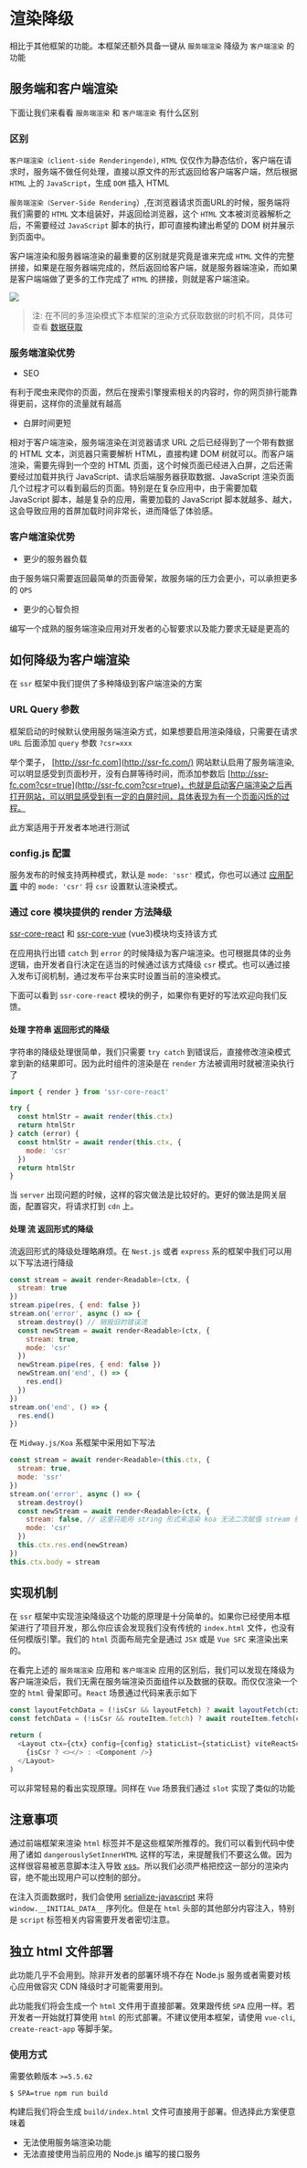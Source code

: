 # 渲染降级
 
相比于其他框架的功能。本框架还额外具备一键从 `服务端渲染` 降级为 `客户端渲染` 的功能
## 服务端和客户端渲染

下面让我们来看看  `服务端渲染` 和 `客户端渲染` 有什么区别
### 区别

`客户端渲染（client-side Renderingende)`, `HTML` 仅仅作为静态估价，客户端在请求时，服务端不做任何处理，直接以原文件的形式返回给客户端客户端，然后根据 `HTML` 上的 `JavaScript`，生成 `DOM` 插入 HTML

 `服务端渲染（Server-Side Rendering`）,在浏览器请求页面URL的时候，服务端将我们需要的 `HTML` 文本组装好，并返回给浏览器，这个 `HTML` 文本被浏览器解析之后，不需要经过 `JavaScript` 脚本的执行，即可直接构建出希望的 DOM 树并展示到页面中。

客户端渲染和服务器端渲染的最重要的区别就是究竟是谁来完成 `HTML` 文件的完整拼接，如果是在服务器端完成的，然后返回给客户端，就是服务器端渲染，而如果是客户端端做了更多的工作完成了 `HTML` 的拼接，则就是客户端渲染。

![](/images/ssr&csr.png)

> 注: 在不同的多渲染模式下本框架的渲染方式获取数据的时机不同，具体可查看 [数据获取](./docs/features$fetch)

### 服务端渲染优势

- SEO

有利于爬虫来爬你的页面，然后在搜索引擎搜索相关的内容时，你的网页排行能靠得更前，这样你的流量就有越高

- 白屏时间更短

相对于客户端渲染，服务端渲染在浏览器请求 URL 之后已经得到了一个带有数据的 HTML 文本，浏览器只需要解析 HTML，直接构建 DOM 树就可以。而客户端渲染，需要先得到一个空的 HTML 页面，这个时候页面已经进入白屏，之后还需要经过加载并执行 JavaScript、请求后端服务器获取数据、JavaScript 渲染页面几个过程才可以看到最后的页面。特别是在复杂应用中，由于需要加载 JavaScript 脚本，越是复杂的应用，需要加载的 JavaScript 脚本就越多、越大，这会导致应用的首屏加载时间非常长，进而降低了体验感。

### 客户端渲染优势

- 更少的服务器负载

由于服务端只需要返回最简单的页面骨架，故服务端的压力会更小，可以承担更多的 `QPS`

- 更少的心智负担

编写一个成熟的服务端渲染应用对开发者的心智要求以及能力要求无疑是更高的

## 如何降级为客户端渲染

在 `ssr` 框架中我们提供了多种降级到客户端渲染的方案
### URL Query 参数

框架启动的时候默认使用服务端渲染方式，如果想要启用渲染降级，只需要在请求 `URL` 后面添加 `query` 参数 `?csr=xxx` 
 
举个栗子， [http://ssr-fc.com](http://ssr-fc.com/) 网站默认启用了服务端渲染,可以明显感受到页面秒开，没有白屏等待时间，而添加参数后 [http://ssr-fc.com?csr=true](http://ssr-fc.com?csr=true)，也就是启动客户端渲染之后再打开网站，可以明显感受到有一定的白屏时间，具体表现为有一个页面闪烁的过程。

此方案适用于开发者本地进行测试

### config.js 配置

服务发布的时候支持两种模式，默认是 `mode: 'ssr'` 模式，你也可以通过 [应用配置](./api$config#mode) 中的 `mode: 'csr'` 将 `csr` 设置默认渲染模式。

### 通过 core 模块提供的 render 方法降级

[ssr-core-react](https://github.com/ykfe/ssr/blob/dev/packages/core-react/src/render.ts) 和 [ssr-core-vue](https://github.com/ykfe/ssr/blob/dev/packages/core-vue3/src/index.ts) (vue3)模块均支持该方式

在应用执行出错 `catch` 到 `error` 的时候降级为客户端渲染。也可根据具体的业务逻辑，由开发者自行决定在适当的时候通过该方式降级 `csr` 模式。也可以通过接入发布订阅机制，通过发布平台来实时设置当前的渲染模式。

下面可以看到 `ssr-core-react` 模块的例子，如果你有更好的写法欢迎向我们反馈。

#### 处理 字符串 返回形式的降级

字符串的降级处理很简单，我们只需要 `try catch` 到错误后，直接修改渲染模式拿到新的结果即可。因为此时组件的渲染是在 `render` 方法被调用时就被渲染执行了

```js
import { render } from 'ssr-core-react'

try {
  const htmlStr = await render(this.ctx)
  return htmlStr
} catch (error) {
  const htmlStr = await render(this.ctx, {
    mode: 'csr'
  })
  return htmlStr
}
```

当 `server` 出现问题的时候，这样的容灾做法是比较好的。更好的做法是网关层面，配置容灾，将请求打到 `cdn` 上。


#### 处理 流 返回形式的降级

流返回形式的降级处理略麻烦。在 `Nest.js` 或者 `express` 系的框架中我们可以用以下写法进行降级

```js
const stream = await render<Readable>(ctx, {
  stream: true
})
stream.pipe(res, { end: false })
stream.on('error', async () => {
  stream.destroy() // 销毁旧的错误流
  const newStream = await render<Readable>(ctx, {
    stream: true,
    mode: 'csr'
  })
  newStream.pipe(res, { end: false })
  newStream.on('end', () => {
    res.end()
  })
})
stream.on('end', () => {
  res.end()
})
```

在 `Midway.js/Koa` 系框架中采用如下写法

```js
const stream = await render<Readable>(this.ctx, {
  stream: true,
  mode: 'ssr'
})
stream.on('error', async () => {
  stream.destroy()
  const newStream = await render<Readable>(ctx, {
    stream: false, // 这里只能用 string 形式来渲染 koa 无法二次赋值 stream 给 body
    mode: 'csr'
  })
  this.ctx.res.end(newStream)
})
this.ctx.body = stream
```

## 实现机制

在 `ssr` 框架中实现渲染降级这个功能的原理是十分简单的。如果你已经使用本框架进行了项目开发，那么你应该会发现我们没有传统的 `index.html` 文件，也没有任何模版引擎。我们的 `html` 页面布局完全是通过 `JSX` 或是 `Vue SFC` 来渲染出来的。

在看完上述的 `服务端渲染` 应用和 `客户端渲染` 应用的区别后，我们可以发现在降级为客户端渲染后，我们无需在服务端渲染页面组件以及数据的获取。而仅仅渲染一个空的 `html` 骨架即可。`React` 场景通过代码来表示如下

```js
const layoutFetchData = (!isCsr && layoutFetch) ? await layoutFetch(ctx) : null
const fetchData = (!isCsr && routeItem.fetch) ? await routeItem.fetch(ctx) : null

return (
  <Layout ctx={ctx} config={config} staticList={staticList} viteReactScript={viteReactScript}>
    {isCsr ? <></> : <Component />}
  </Layout>
)
```

可以非常轻易的看出实现原理。同样在 `Vue` 场景我们通过 `slot` 实现了类似的功能

## 注意事项

通过前端框架来渲染 `html` 标签并不是这些框架所推荐的。我们可以看到代码中使用了诸如 `dangerouslySetInnerHTML` 这样的写法，来提醒我们不要这么做。因为这样很容易被恶意脚本注入导致 [xss](https://developer.mozilla.org/zh-CN/docs/Glossary/Cross-site_scripting)。所以我们必须严格把控这一部分的渲染内容，绝不能出现用户可以控制的部分。

在注入页面数据时，我们会使用 [serialize-javascript](https://www.npmjs.com/package/serialize-javascript) 来将 `window.__INITIAL_DATA__` 序列化。但是在 `html` 头部的其他部分内容注入，特别是 `script` 标签相关内容需要开发者密切注意。

## 独立 html 文件部署

此功能几乎不会用到。除非开发者的部署环境不存在 Node.js 服务或者需要对核心应用做容灾 CDN 降级时才可能需要用到。

此功能我们将会生成一个 `html` 文件用于直接部署。效果跟传统 `SPA` 应用一样。若开发者一开始就打算使用 `html` 的形式部署。不建议使用本框架，请使用 `vue-cli`, `create-react-app` 等脚手架。

### 使用方式

需要依赖版本 `>=5.5.62`

```shell
$ SPA=true npm run build
```

构建后我们将会生成 `build/index.html` 文件可直接用于部署。但选择此方案便意味着

- 无法使用服务端渲染功能
- 无法直接使用当前应用的 Node.js 编写的接口服务